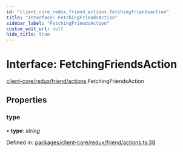 ```yaml
---
id: "client_core_redux_friend_actions.fetchingfriendsaction"
title: "Interface: FetchingFriendsAction"
sidebar_label: "FetchingFriendsAction"
custom_edit_url: null
hide_title: true
---
```


# Interface: FetchingFriendsAction

[client-core/redux/friend/actions](../modules/client_core_redux_friend_actions.md).FetchingFriendsAction

## Properties

### type

• **type**: *string*

Defined in: [packages/client-core/redux/friend/actions.ts:38](https://github.com/xr3ngine/xr3ngine/blob/5a0f83ed8/packages/client-core/redux/friend/actions.ts#L38)
